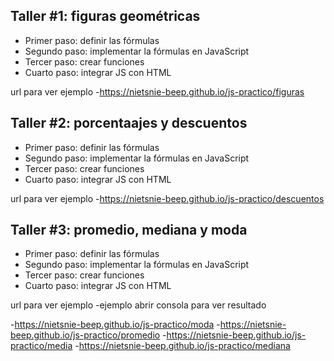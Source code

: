 

## Taller #1: figuras geométricas

- Primer paso: definir las fórmulas
- Segundo paso: implementar la fórmulas en JavaScript 
- Tercer paso: crear funciones
- Cuarto paso: integrar JS con HTML

url para ver ejemplo
-https://nietsnie-beep.github.io/js-practico/figuras

## Taller #2: porcentaajes y descuentos

- Primer paso: definir las fórmulas
- Segundo paso: implementar la fórmulas en JavaScript 
- Tercer paso: crear funciones
- Cuarto paso: integrar JS con HTML

url para ver ejemplo
-https://nietsnie-beep.github.io/js-practico/descuentos

## Taller #3: promedio, mediana y moda

- Primer paso: definir las fórmulas
- Segundo paso: implementar la fórmulas en JavaScript 
- Tercer paso: crear funciones
- Cuarto paso: integrar JS con HTML

url para ver ejemplo
-ejemplo abrir consola para ver resultado

-https://nietsnie-beep.github.io/js-practico/moda
-https://nietsnie-beep.github.io/js-practico/promedio
-https://nietsnie-beep.github.io/js-practico/media
-https://nietsnie-beep.github.io/js-practico/mediana